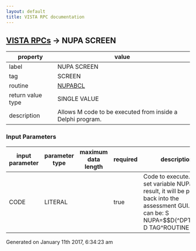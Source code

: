 ```yaml
---
layout: default
title: VISTA RPC documentation
---
```




## [VISTA RPCs](TableOfContent.md) &#8594; NUPA SCREEN 

 property | value 
--- | --- 
 label | NUPA SCREEN
 tag | SCREEN
 routine | [NUPABCL](http://code.osehra.org/dox/Routine_NUPABCL_source.html)
 return value type | SINGLE VALUE
 description | Allows M code to be executed from inside a Delphi program.

### Input Parameters

| input parameter | parameter type | maximum data length | required | description | 
| --- | --- | --- | --- | --- | 
| CODE | LITERAL |  | true | Code to execute.  If you set variable NUPa to a result, it will be pulled back into the assessment GUI. Code can be: S NUPA=$$D(^DPT(DFN)) D TAG^ROUTINE | 




Generated on January 11th 2017, 6:34:23 am